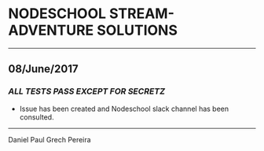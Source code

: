 # NODESCHOOL STREAM-ADVENTURE SOLUTIONS
---

## 08/June/2017
### _*ALL TESTS PASS EXCEPT FOR SECRETZ*_

- Issue has been created and Nodeschool slack channel has been consulted.

---

Daniel Paul Grech Pereira
